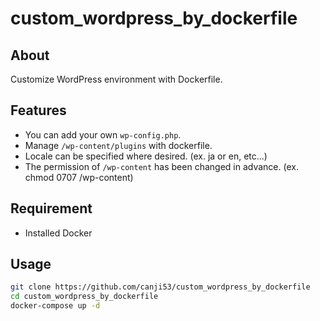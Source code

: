 # custom_wordpress_by_dockerfile

## About

Customize WordPress environment with Dockerfile.  

## Features

* You can add your own `wp-config.php`.
* Manage `/wp-content/plugins` with dockerfile.
* Locale can be specified where desired. (ex. ja or en, etc...)
* The permission of `/wp-content` has been changed in advance. (ex. chmod 0707 /wp-content)

## Requirement

* Installed Docker

## Usage

```bash
git clone https://github.com/canji53/custom_wordpress_by_dockerfile
cd custom_wordpress_by_dockerfile
docker-compose up -d
```
